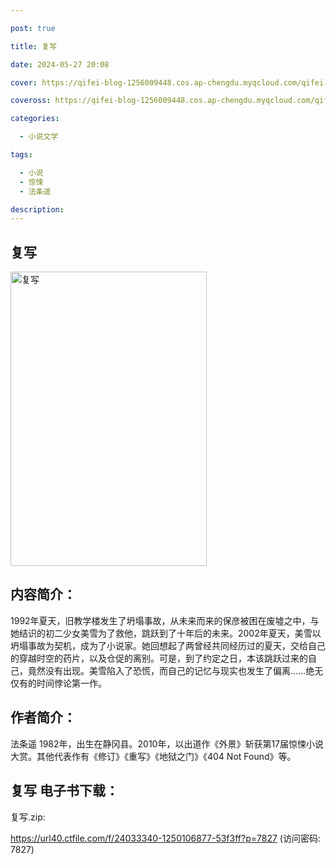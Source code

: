 ```yaml
---

post: true

title: 复写

date: 2024-05-27 20:08

cover: https://qifei-blog-1256009448.cos.ap-chengdu.myqcloud.com/qifei-blog/66344a080ea9cb14039c9973.jpg

coveross: https://qifei-blog-1256009448.cos.ap-chengdu.myqcloud.com/qifei-blog/66344a080ea9cb14039c9973.jpg

categories:

  - 小说文学

tags:

  - 小说
  - 惊悚
  - 法条遥

description:
---
```


## 复写
<img alt="复写 " class="aligncenter loading" data-was-processed="true" decoding="async" fetchpriority="high" height="471" src="https://qifei-blog-1256009448.cos.ap-chengdu.myqcloud.com/qifei-blog/66344a080ea9cb14039c9973.jpg" style="cursor: zoom-in;" width="314"/>

## 内容简介：

1992年夏天，旧教学楼发生了坍塌事故，从未来而来的保彦被困在废墟之中，与她结识的初二少女美雪为了救他，跳跃到了十年后的未来。2002年夏天，美雪以坍塌事故为契机，成为了小说家。她回想起了两曾经共同经历过的夏天，交给自己的穿越时空的药片，以及仓促的离别。可是，到了约定之日，本该跳跃过来的自己，竟然没有出现。美雪陷入了恐慌，而自己的记忆与现实也发生了偏离……绝无仅有的时间悖论第一作。

## 作者简介：

法条遥 1982年，出生在静冈县。2010年，以出道作《外景》斩获第17届惊悚小说大赏。其他代表作有《修订》《重写》《地狱之门》《404 Not Found》等。

## 复写 电子书下载：
复写.zip: 

https://url40.ctfile.com/f/24033340-1250106877-53f3ff?p=7827 (访问密码: 7827)
